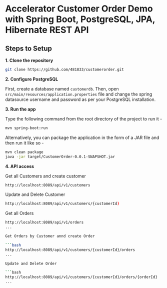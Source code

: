 # Accelerator Customer Order Demo with Spring Boot, PostgreSQL, JPA, Hibernate REST API

## Steps to Setup

**1. Clone the repository**

```bash
git clone https://github.com/481833/customerorder.git
```

**2. Configure PostgreSQL**

First, create a database named `customerdb`. Then, open `src/main/resources/application.properties` file and change the spring datasource username and password as per your PostgreSQL installation.

**3. Run the app**

Type the following command from the root directory of the project to run it -

```bash
mvn spring-boot:run
```

Alternatively, you can package the application in the form of a JAR file and then run it like so -

```bash
mvn clean package
java -jar target/CustomerOrder-0.0.1-SNAPSHOT.jar
```

**4. API access**

Get all Customers and create customer

```bash
http://localhost:8089/api/v1/customers
```

Update and Delete Customer

```bash
http://localhost:8089/api/v1/customers/{customerId)
```

Get all Orders

```bash
http://localhost:8089/api/v1/orders
...

Get Orders by Customer annd create Order

```bash
http://localhost:8089/api/v1/customers/{customerId}/orders
...

Update and Delete Order

```bash
http://localhost:8089/api/v1/customers/{customerId}/orders/{orderId}
...


